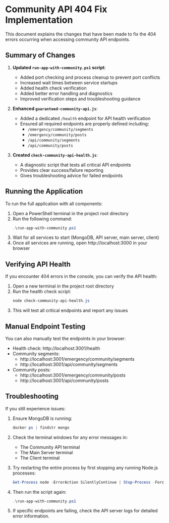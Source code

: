 # Community API 404 Fix Implementation

This document explains the changes that have been made to fix the 404 errors occurring when accessing community API endpoints.

## Summary of Changes

1. **Updated `run-app-with-community.ps1` script**:
   - Added port checking and process cleanup to prevent port conflicts
   - Increased wait times between service startups
   - Added health check verification
   - Added better error handling and diagnostics
   - Improved verification steps and troubleshooting guidance

2. **Enhanced `guaranteed-community-api.js`**:
   - Added a dedicated `/health` endpoint for API health verification
   - Ensured all required endpoints are properly defined including:
     - `/emergency/community/segments`
     - `/emergency/community/posts`
     - `/api/community/segments`
     - `/api/community/posts`

3. **Created `check-community-api-health.js`**:
   - A diagnostic script that tests all critical API endpoints
   - Provides clear success/failure reporting
   - Gives troubleshooting advice for failed endpoints

## Running the Application

To run the full application with all components:

1. Open a PowerShell terminal in the project root directory
2. Run the following command:
   ```powershell
   .\run-app-with-community.ps1
   ```
3. Wait for all services to start (MongoDB, API server, main server, client)
4. Once all services are running, open http://localhost:3000 in your browser

## Verifying API Health

If you encounter 404 errors in the console, you can verify the API health:

1. Open a new terminal in the project root directory
2. Run the health check script:
   ```powershell
   node check-community-api-health.js
   ```
3. This will test all critical endpoints and report any issues

## Manual Endpoint Testing

You can also manually test the endpoints in your browser:

- Health check: http://localhost:3001/health
- Community segments: 
  - http://localhost:3001/emergency/community/segments
  - http://localhost:3001/api/community/segments
- Community posts:
  - http://localhost:3001/emergency/community/posts
  - http://localhost:3001/api/community/posts

## Troubleshooting

If you still experience issues:

1. Ensure MongoDB is running:
   ```powershell
   docker ps | findstr mongo
   ```

2. Check the terminal windows for any error messages in:
   - The Community API terminal
   - The Main Server terminal
   - The Client terminal

3. Try restarting the entire process by first stopping any running Node.js processes:
   ```powershell
   Get-Process node -ErrorAction SilentlyContinue | Stop-Process -Force -ErrorAction SilentlyContinue
   ```
   
4. Then run the script again:
   ```powershell
   .\run-app-with-community.ps1
   ```

5. If specific endpoints are failing, check the API server logs for detailed error information.
